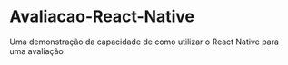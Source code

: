 # Avaliacao-React-Native
Uma demonstração da capacidade de como utilizar o React Native para uma avaliação
